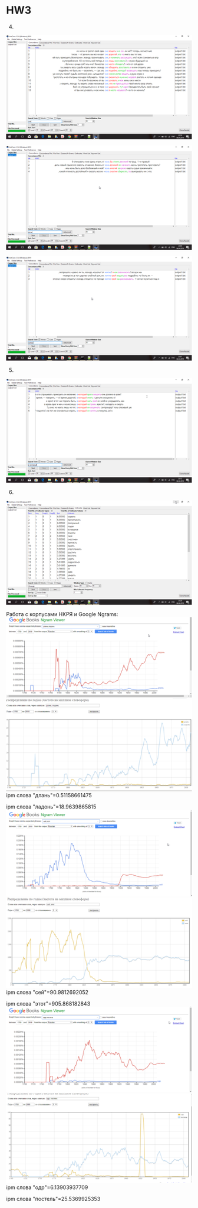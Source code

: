 # HW3

4)
![](got1.png)

![](got2.png)

![](got3.png)

5)
![](hush.png)

6)
![](kiss.png)

Работа с корпусами НКРЯ и Google Ngrams:
![](fak1.png)
![](kl1.PNG)
ipm слова "длань"=0.51158661475

ipm слова "ладонь"=18.9639865815
![](fak2.png)
![](kl2.PNG)
ipm слова "сей"=90.9812692052

ipm слова "этот"=905.868182843
![](fak3.png)
![](kl3.PNG)
ipm слова "одр"=6.13903937709

ipm слова "постель"=25.5369925353
